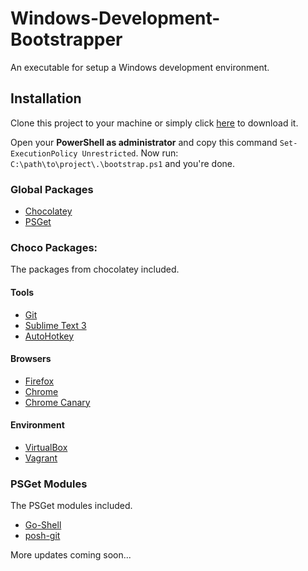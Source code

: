 Windows-Development-Bootstrapper
================================

An executable for setup a Windows development environment.

## Installation

Clone this project to your machine or simply click [here](https://github.com/lnmunhoz/Windows-Development-Bootstrapper/archive/master.zip) to download it.

Open your **PowerShell as administrator** and copy this command `Set-ExecutionPolicy Unrestricted`.
Now run: `C:\path\to\project\.\bootstrap.ps1` and you're done.

### Global Packages
- [Chocolatey](https://chocolatey.org/)
- [PSGet](http://psget.net/)

### Choco Packages:
The packages from chocolatey included.

#### Tools
- [Git](https://chocolatey.org/packages/git)
- [Sublime Text 3](https://chocolatey.org/packages/SublimeText3)
- [AutoHotkey](https://chocolatey.org/packages/autohotkey)

#### Browsers
- [Firefox](https://chocolatey.org/packages/Firefox)
- [Chrome](https://chocolatey.org/packages/GoogleChrome)
- [Chrome Canary](https://chocolatey.org/packages/GoogleChrome.Canary)

#### Environment
- [VirtualBox](http://chocolatey.org/packages/virtualbox)
- [Vagrant](http://chocolatey.org/packages/vagrant)

### PSGet Modules
The PSGet modules included.

- [Go-Shell](https://github.com/cameronharp/Go-Shell)
- [posh-git](https://github.com/dahlbyk/posh-git/)

More updates coming soon...
